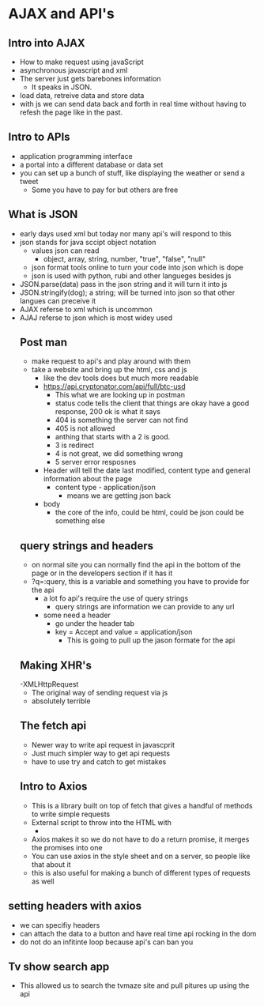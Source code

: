 # AJAX and API's

## Intro into AJAX
- How to make request using javaScript 
- asynchronous javascript and xml 
- The server just gets barebones information 
  - It speaks in JSON.
- load data, retreive data and store data 
- with js we can send data back and forth in real time without having to refesh the page like in the past. 
## Intro to APIs
- application programming interface
- a portal into a different database or data set 
- you can set up a bunch of stuff, like displaying the weather or send a tweet 
  - Some you have to pay for but others are free
## What is JSON
- early days used xml but today nor many api's will respond to this 
- json stands for java sccipt object notation 
  - values json can read 
    - object, array, string, number, "true", "false", "null" 
  - json format tools online to turn your code into json which is dope 
  - json is used with python, rubi and other langueges besides js 
- JSON.parse(data) pass in the json string and it will turn it into js 
- JSON.stringify(dog); a string; will be turned into json so that other langues can preceive it 
- AJAX referse to xml which is uncommon 
- AJAJ referse to json which is most widey used 
  ## Post man 
  - make request to api's and play around with them 
  - take a website and bring up the html, css and js 
    - like the dev tools does but much more readable 
    - https://api.cryptonator.com/api/full/btc-usd
      - This what we are looking up in postman 
      - status code tells the client that things are okay have a good response, 200 ok is what it says 
      - 404 is something the server can not find 
      - 405 is not allowed 
      - anthing that starts with a 2 is good. 
      - 3 is redirect 
      - 4 is not great, we did something wrong 
      - 5 server error resposnes 
    - Header will tell the date last modified, content type and general information about the page 
      - content type - application/json     
        - means we are getting json back 
    - body 
      - the core of the info, could be html, could be json could be something else 
  ## query strings and headers 
  - on normal site you can normally find the api in the bottom of the page or in the developers section if it has it
  - ?q=:query, this is a variable and something you have to provide for the api  
    - a lot fo api's require the use of query strings 
      - query strings are information we can provide to any url 
    - some need a header 
        - go under the header tab 
        - key = Accept and value = application/json 
          - This is going to pull up the jason formate for the api 
  ## Making XHR's
  -XMLHttpRequest 
    - The original way of sending request via js 
    - absolutely terrible 
  ## The fetch api 
  - Newer way to write api request in javascprit 
  - Just much simpler way to get api requests 
  - have to use try and catch to get mistakes
  ## Intro to Axios 
  - This is a library built on top of fetch that gives a handful of methods to write simple requests 
  - External script to throw into the HTML with 
    - <script src="https://cdn.jsdelivr.net/npm/axios/dist/axios.min.js"></script> 
  - Axios makes it so we do not have to do a return promise, it merges the promises into one 
  - You can use axios in the style sheet and on a server, so people like that about it 
  - this is also useful for making a bunch of different types of requests as well 
## setting headers with axios 
- we can specifiy headers 
- can attach the data to a button and have real time api rocking in the dom 
- do not do an infitinte loop because api's can ban you 
  
## Tv show search app 
- This allowed us to search the tvmaze site and pull pitures up using the api